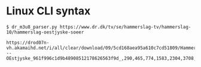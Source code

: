 # Linux CLI syntax

    $ dr_m3u8_parser.py https://www.dr.dk/tv/se/hammerslag-tv/hammerslag-10/hammerslag-oestjyske-soeer

    https://drod07n-vh.akamaihd.net/i/all/clear/download/09/5cd168aea95a610c7cd51809/Hammerslag---OEstjyske_961f996c1d9b48908512178626563f9d_,290,465,774,1583,2304,3708,.mp4.csmil/master.m3u8

